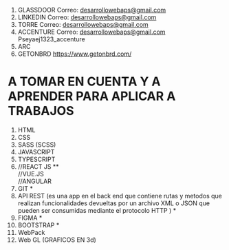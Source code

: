 1. GLASSDOOR      Correo: desarrollowebaps@gmail.com
2. LINKEDIN       Correo: desarrollowebaps@gmail.com
3. TORRE          Correo: desarrollowebaps@gmail.com
4. ACCENTURE      Correo: desarrollowebaps@gmail.com     Pseyaej1323_accenture
5. ARC
6. GETONBRD       https://www.getonbrd.com/
   



# A TOMAR EN CUENTA Y A APRENDER PARA APLICAR A TRABAJOS
1. HTML
2. CSS
3. SASS (SCSS)
4. JAVASCRIPT
5. TYPESCRIPT
6. //REACT JS        **  
     //VUE.JS   
       //ANGULAR
7. GIT               *
8. API REST   (es una app en el back end que contiene rutas y metodos que realizan funcionalidades devueltas por un archivo XML o JSON que
pueden ser consumidas mediante el protocolo HTTP )       *
9. FIGMA             *
10. BOOTSTRAP        *
12. WebPack
11. Web GL (GRAFICOS EN 3d)





